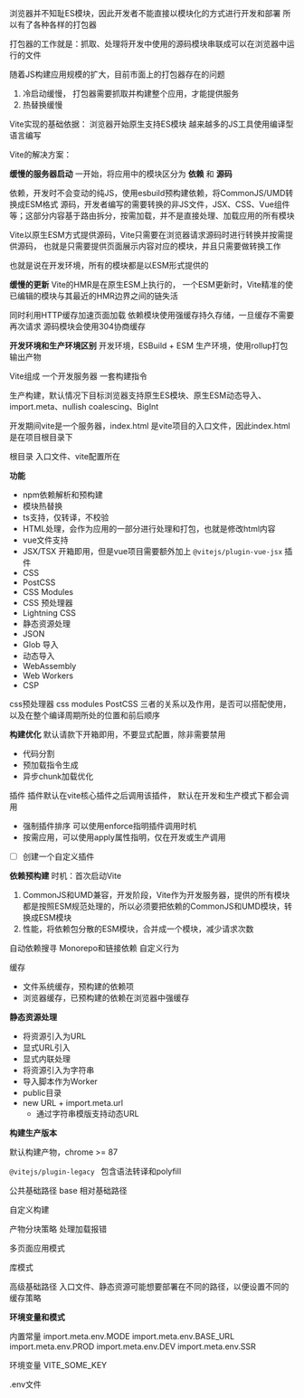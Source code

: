 浏览器并不知耻ES模块，因此开发者不能直接以模块化的方式进行开发和部署
所以有了各种各样的打包器

打包器的工作就是：抓取、处理将开发中使用的源码模块串联成可以在浏览器中运行的文件

随着JS构建应用规模的扩大，目前市面上的打包器存在的问题
1. 冷启动缓慢， 打包器需要抓取并构建整个应用，才能提供服务
2. 热替换缓慢

Vite实现的基础依据：
浏览器开始原生支持ES模块
越来越多的JS工具使用编译型语言编写

Vite的解决方案：

**缓慢的服务器启动**
一开始，将应用中的模块区分为 **依赖** 和 **源码**

依赖，开发时不会变动的纯JS，使用esbuild预构建依赖，将CommonJS/UMD转换成ESM格式
源码，开发者编写的需要转换的非JS文件，JSX、CSS、Vue组件等；这部分内容基于路由拆分，按需加载，并不是直接处理、加载应用的所有模块

Vite以原生ESM方式提供源码，Vite只需要在浏览器请求源码时进行转换并按需提供源码，
也就是只需要提供页面展示内容对应的模块，并且只需要做转换工作

也就是说在开发环境，所有的模块都是以ESM形式提供的


**缓慢的更新**
Vite的HMR是在原生ESM上执行的，
一个ESM更新时，Vite精准的使已编辑的模块与其最近的HMR边界之间的链失活

同时利用HTTP缓存加速页面加载
依赖模块使用强缓存持久存储，一旦缓存不需要再次请求
源码模块会使用304协商缓存

**开发环境和生产环境区别**
开发环境，ESBuild + ESM
生产环境，使用rollup打包输出产物


Vite组成
一个开发服务器
一套构建指令

生产构建，默认情况下目标浏览器支持原生ES模块、原生ESM动态导入、import.meta、nullish coalescing、BigInt



开发期间vite是一个服务器，index.html 是vite项目的入口文件，因此index.html
是在项目根目录下

根目录
入口文件、vite配置所在



**功能**
+ npm依赖解析和预构建
+ 模块热替换
+ ts支持，仅转译，不校验
+ HTML处理，会作为应用的一部分进行处理和打包，也就是修改html内容
+ vue文件支持
+ JSX/TSX  开箱即用，但是vue项目需要额外加上 `@vitejs/plugin-vue-jsx` 插件
+ CSS
+ PostCSS
+ CSS Modules
+ CSS 预处理器
+ Lightning CSS
+ 静态资源处理
+ JSON
+ Glob 导入
+ 动态导入
+ WebAssembly
+ Web Workers
+ CSP

css预处理器
css modules
PostCSS 
三者的关系以及作用，是否可以搭配使用，以及在整个编译周期所处的位置和前后顺序

**构建优化**
默认请款下开箱即用，不要显式配置，除非需要禁用
+ 代码分割
+ 预加载指令生成
+ 异步chunk加载优化


插件
插件默认在vite核心插件之后调用该插件，
默认在开发和生产模式下都会调用
+ 强制插件排序  可以使用enforce指明插件调用时机
+ 按需应用，可以使用apply属性指明，仅在开发或生产调用

- [ ] 创建一个自定义插件


**依赖预构建**
时机：首次启动Vite
1. CommonJS和UMD兼容，开发阶段，Vite作为开发服务器，提供的所有模块都是按照ESM规范处理的，所以必须要把依赖的CommonJS和UMD模块，转换成ESM模块
2. 性能，将依赖包分散的ESM模块，合并成一个模块，减少请求次数


自动依赖搜寻
Monorepo和链接依赖
自定义行为

缓存
+ 文件系统缓存，预构建的依赖项
+ 浏览器缓存，已预构建的依赖在浏览器中强缓存


**静态资源处理**
+ 将资源引入为URL
+ 显式URL引入
+ 显式内联处理
+ 将资源引入为字符串
+ 导入脚本作为Worker
+ public目录
+ new URL + import.meta.url
	+ 通过字符串模版支持动态URL

**构建生产版本**

默认构建产物，chrome >= 87

`@vitejs/plugin-legacy `
包含语法转译和polyfill



公共基础路径 
base
相对基础路径

自定义构建

产物分块策略
处理加载报错

多页面应用模式

库模式

高级基础路径
入口文件、静态资源可能想要部署在不同的路径，以便设置不同的缓存策略


**环境变量和模式**

内置常量
import.meta.env.MODE
import.meta.env.BASE_URL
import.meta.env.PROD
import.meta.env.DEV
import.meta.env.SSR

环境变量
VITE_SOME_KEY

.env文件